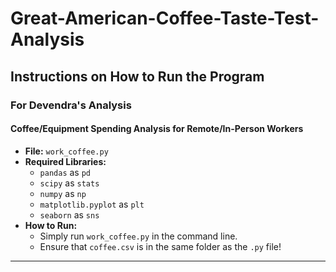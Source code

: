 # Great-American-Coffee-Taste-Test-Analysis

## **Instructions on How to Run the Program**

### **For Devendra's Analysis**

#### **Coffee/Equipment Spending Analysis for Remote/In-Person Workers**

- **File:** `work_coffee.py`
- **Required Libraries:**
  - `pandas` as `pd`
  - `scipy` as `stats`
  - `numpy` as `np`
  - `matplotlib.pyplot` as `plt`
  - `seaborn` as `sns`
- **How to Run:**
  - Simply run `work_coffee.py` in the command line.
  - Ensure that `coffee.csv` is in the same folder as the `.py` file!

---
